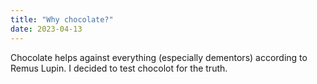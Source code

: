 ```yaml
---
title: "Why chocolate?"
date: 2023-04-13
---
```

Chocolate helps against everything (especially dementors) according to Remus Lupin. I decided to test chocolot for the truth.
